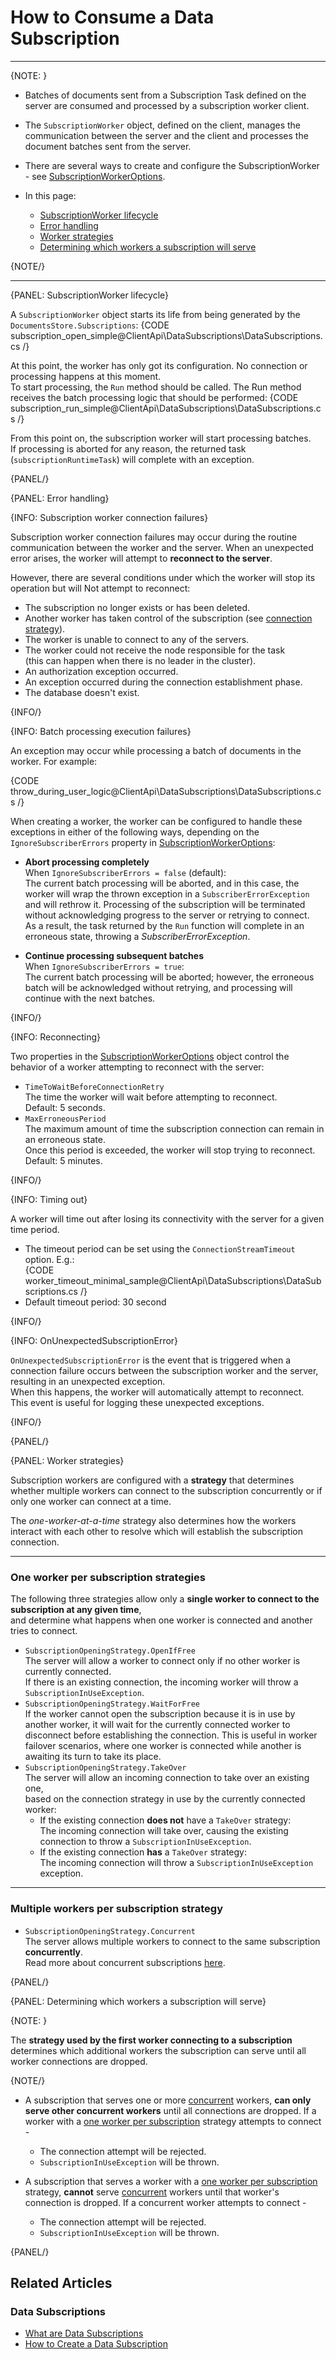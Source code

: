 # How to Consume a Data Subscription
---

{NOTE: }

* Batches of documents sent from a Subscription Task defined on the server are consumed and processed by a subscription worker client.

* The `SubscriptionWorker` object, defined on the client, manages the communication between the server and the client and processes the document batches sent from the server.  

* There are several ways to create and configure the SubscriptionWorker - see [SubscriptionWorkerOptions](../../../client-api/data-subscriptions/consumption/api-overview#subscriptionworkeroptions).  

* In this page:
  * [SubscriptionWorker lifecycle](../../../client-api/data-subscriptions/consumption/how-to-consume-data-subscription#subscriptionworker-lifecycle)  
  * [Error handling](../../../client-api/data-subscriptions/consumption/how-to-consume-data-subscription#error-handling)  
  * [Worker strategies](../../../client-api/data-subscriptions/consumption/how-to-consume-data-subscription#worker-strategies)   
  * [Determining which workers a subscription will serve](../../../client-api/data-subscriptions/consumption/how-to-consume-data-subscription#determining-which-workers-a-subscription-will-serve)  

{NOTE/}

---

{PANEL: SubscriptionWorker lifecycle}

A `SubscriptionWorker` object starts its life from being generated by the `DocumentsStore.Subscriptions`:
{CODE subscription_open_simple@ClientApi\DataSubscriptions\DataSubscriptions.cs /}

At this point, the worker has only got its configuration. No connection or processing happens at this moment.  
To start processing, the `Run` method should be called. The Run method receives the batch processing logic that should be performed:
{CODE subscription_run_simple@ClientApi\DataSubscriptions\DataSubscriptions.cs /}

From this point on, the subscription worker will start processing batches.  
If processing is aborted for any reason, the returned task (`subscriptionRuntimeTask`) will complete with an exception.  

{PANEL/}

{PANEL: Error handling}

{INFO: Subscription worker connection failures}

Subscription worker connection failures may occur during the routine communication between the worker and the server.
When an unexpected error arises, the worker will attempt to **reconnect to the server**.

However, there are several conditions under which the worker will stop its operation but will Not attempt to reconnect:

* The subscription no longer exists or has been deleted.
* Another worker has taken control of the subscription (see [connection strategy](../../../client-api/data-subscriptions/consumption/how-to-consume-data-subscription#available-worker-strategies)).
* The worker is unable to connect to any of the servers.
* The worker could not receive the node responsible for the task  
  (this can happen when there is no leader in the cluster).
* An authorization exception occurred.
* An exception occurred during the connection establishment phase.
* The database doesn't exist.

{INFO/}

{INFO: Batch processing execution failures}

An exception may occur while processing a batch of documents in the worker.
For example:

{CODE throw_during_user_logic@ClientApi\DataSubscriptions\DataSubscriptions.cs /}

When creating a worker, the worker can be configured to handle these exceptions in either of the following ways,
depending on the `IgnoreSubscriberErrors` property in [SubscriptionWorkerOptions](../../../client-api/data-subscriptions/consumption/api-overview#subscriptionworkeroptions):

* **Abort processing completely**  
  When `IgnoreSubscriberErrors = false` (default):  
  The current batch processing will be aborted, and in this case, the worker will wrap the thrown exception in a `SubscriberErrorException` and will rethrow it.
  Processing of the subscription will be terminated without acknowledging progress to the server or retrying to connect.  
  As a result, the task returned by the `Run` function will complete in an erroneous state, throwing a _SubscriberErrorException_.

* **Continue processing subsequent batches**  
  When `IgnoreSubscriberErrors = true`:    
  The current batch processing will be aborted; however, the erroneous batch will be acknowledged without retrying,
  and processing will continue with the next batches.

{INFO/}

{INFO: Reconnecting}

Two properties in the [SubscriptionWorkerOptions](../../../client-api/data-subscriptions/consumption/api-overview#subscriptionworkeroptions) 
object control the behavior of a worker attempting to reconnect with the server:

* `TimeToWaitBeforeConnectionRetry`  
  The time the worker will wait before attempting to reconnect.  
  Default: 5 seconds.  
* `MaxErroneousPeriod`  
  The maximum amount of time the subscription connection can remain in an erroneous state.   
  Once this period is exceeded, the worker will stop trying to reconnect.  
  Default: 5 minutes.  

{INFO/}

{INFO: Timing out}

A worker will time out after losing its connectivity with the server for a given time period.  

* The timeout period can be set using the `ConnectionStreamTimeout` option. E.g.:  
  {CODE worker_timeout_minimal_sample@ClientApi\DataSubscriptions\DataSubscriptions.cs /}
* Default timeout period: 30 second  

{INFO/}

{INFO: OnUnexpectedSubscriptionError}

`OnUnexpectedSubscriptionError` is the event that is triggered when a connection failure occurs between the subscription worker and the server,
resulting in an unexpected exception.  
When this happens, the worker will automatically attempt to reconnect.  
This event is useful for logging these unexpected exceptions.

{INFO/}

{PANEL/}

{PANEL: Worker strategies}
 
Subscription workers are configured with a **strategy** that determines whether multiple workers 
can connect to the subscription concurrently or if only one worker can connect at a time.

The _one-worker-at-a-time_ strategy also determines how the workers interact with each other 
to resolve which will establish the subscription connection.

---

### One worker per subscription strategies

The following three strategies allow only a **single worker to connect to the subscription at any given time**,  
and determine what happens when one worker is connected and another tries to connect.  

* `SubscriptionOpeningStrategy.OpenIfFree`  
  The server will allow a worker to connect only if no other worker is currently connected.  
  If there is an existing connection, the incoming worker will throw a `SubscriptionInUseException`.  
* `SubscriptionOpeningStrategy.WaitForFree`  
  If the worker cannot open the subscription because it is in use by another worker, it will wait for the currently connected worker to disconnect before establishing the connection.
  This is useful in worker failover scenarios, where one worker is connected while another is awaiting its turn to take its place.
* `SubscriptionOpeningStrategy.TakeOver`  
  The server will allow an incoming connection to take over an existing one,  
  based on the connection strategy in use by the currently connected worker:
  * If the existing connection **does not** have a `TakeOver` strategy:  
    The incoming connection will take over, causing the existing connection to throw a `SubscriptionInUseException`.  
  * If the existing connection **has** a `TakeOver` strategy:  
    The incoming connection will throw a `SubscriptionInUseException` exception.  

---

### Multiple workers per subscription strategy

* `SubscriptionOpeningStrategy.Concurrent`  
  The server allows multiple workers to connect to the same subscription **concurrently**.  
  Read more about concurrent subscriptions [here](../../../client-api/data-subscriptions/concurrent-subscriptions).  

{PANEL/}

{PANEL: Determining which workers a subscription will serve}

{NOTE: }

The **strategy used by the first worker connecting to a subscription** determines 
which additional workers the subscription can serve until all worker connections are dropped.

{NOTE/}

* A subscription that serves one or more [concurrent](../../../client-api/data-subscriptions/consumption/how-to-consume-data-subscription#multiple-workers-per-subscription-strategy) workers, 
  **can only serve other concurrent workers** until all connections are dropped. 
  If a worker with a [one worker per subscription](../../../client-api/data-subscriptions/consumption/how-to-consume-data-subscription#one-worker-per-subscription-strategies) 
  strategy attempts to connect -  
   * The connection attempt will be rejected.  
   * `SubscriptionInUseException` will be thrown.  

* A subscription that serves a worker with a [one worker per subscription](../../../client-api/data-subscriptions/consumption/how-to-consume-data-subscription#one-worker-per-subscription-strategies) strategy, 
  **cannot** serve [concurrent](../../../client-api/data-subscriptions/consumption/how-to-consume-data-subscription#multiple-workers-per-subscription-strategy) 
  workers until that worker's connection is dropped. 
  If a concurrent worker attempts to connect -  
   * The connection attempt will be rejected.  
   * `SubscriptionInUseException` will be thrown.  

{PANEL/}

## Related Articles  

### Data Subscriptions  

- [What are Data Subscriptions](../../../client-api/data-subscriptions/what-are-data-subscriptions)  
- [How to Create a Data Subscription](../../../client-api/data-subscriptions/creation/how-to-create-data-subscription)  
